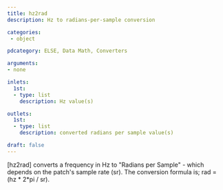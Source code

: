 ```yaml
---
title: hz2rad
description: Hz to radians-per-sample conversion

categories:
 - object

pdcategory: ELSE, Data Math, Converters

arguments:
- none

inlets:
  1st:
  - type: list
    description: Hz value(s)

outlets:
  1st:
  - type: list
    description: converted radians per sample value(s)

draft: false
---
```


[hz2rad] converts a frequency in Hz to "Radians per Sample" - which depends on the patch's sample rate (sr). The conversion formula is;
rad = (hz * 2*pi / sr).

